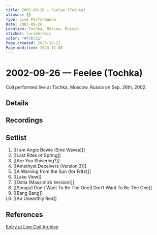 ```yaml
---
title: 2002-09-26 — Feelee (Tochka)
aliases: []
Type: Live Performance
Date: 2002-09-26
Location: Tochka, Moscow, Russia
sticker: lucide//mic
color: "#f7b731"
Page created: 2023-10-22
Page modified: 2023-11-08
---
```


# 2002-09-26 — Feelee (Tochka)

Coil performed live at Tochka, Moscow, Russia on Sep. 26th, 2002.

## Details


## Recordings


## Setlist
1. [[I am Angie Bowie (Sine Waves)]]
2. [[Last Rites of Spring]]
3. [[Are You Shivering?]]
4. [[Amethyst Deceivers (Version 3)]]
5. [[A Warning from the Sun (for Fritz)]]
6. [[Lake View]]
7. [[Ostia (Massimo’s Version)]]
8. [[Songs/I Don’t Want To Be The One|I Don’t Want To Be The One]]
9. [[Bang Bang]]
10. [[An Unearthly Red]]

## References

[Entry at Live Coil Archive](https://live-coil-archive.com/2002-sept-oct/2002-feelee-tochka/)
